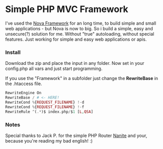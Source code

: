 # Simple PHP MVC Framework

I've used the [Nova Framework](https://github.com/nova-framework) for an long time, to build simple and small web applications - but Nova is now to big. So i build a simple, easy and unsecure(?) solution for me. Without "true" autoloading, without special features. Just working for simple and easy web applications or apis.

### Install

Download the zip and place the input in any folder. Now set in your config.php all vars and just start programming.

If you use the "Framework" in a subfolder just change the **RewriteBase** in the .htaccess file.

``` php
RewriteEngine On
RewriteBase / # <- HERE!
RewriteCond %{REQUEST_FILENAME} !-d
RewriteCond %{REQUEST_FILENAME} !-f
RewriteRule ^(.*)$ index.php/$1 [L,QSA]
```

### Notes

Special thanks to Jack P. for the simple PHP Router [Nanite](https://github.com/nirix/nanite) and your, because you're reading my bad english! :)
